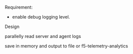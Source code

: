 Requirement:

* enable debug logging level.


Design

parallelly read server and agent logs

save in memory and output to file or f5-telemetry-analytics

